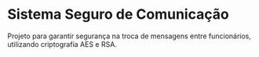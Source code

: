 # Sistema Seguro de Comunicação  
Projeto para garantir segurança na troca de mensagens entre funcionários, utilizando criptografia AES e RSA.
